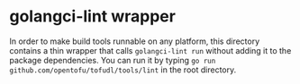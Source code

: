 # golangci-lint wrapper

In order to make build tools runnable on any platform, this directory contains a thin wrapper that calls `golangci-lint run` without adding it to the package dependencies. You can run it by typing `go run github.com/opentofu/tofudl/tools/lint` in the root directory.